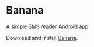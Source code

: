 # Banana
A simple SMS reader Android app

Download and install [Banana](https://github.com/coolgopal/Banana/blob/master/app/Banana.apk?raw=true).
